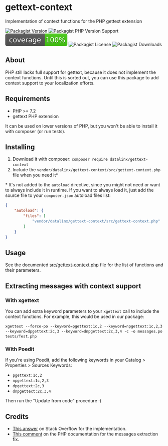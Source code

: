 # gettext-context
Implementation of context functions for the PHP gettext extension

![Packagist Version](https://img.shields.io/packagist/v/datalinx/gettext-context)
![Packagist PHP Version Support](https://img.shields.io/packagist/php-v/datalinx/gettext-context)
![Coverage 100%](assets/coverage.svg)
![Packagist License](https://img.shields.io/packagist/l/datalinx/gettext-context)
![Packagist Downloads](https://img.shields.io/packagist/dt/datalinx/gettext-context)

## About
PHP still lacks full support for gettext, because it does not implement the context functions.
Until this is sorted out, you can use this package to add context support to your localization efforts.

## Requirements
- PHP >= 7.2
- gettext PHP extension

It can be used on lower versions of PHP, but you won't be able to install it with composer (or run tests).

## Installing
1. Download it with composer: `composer require datalinx/gettext-context` 
2. Include the `vendor/datalinx/gettext-context/src/gettext-context.php` file when you need it*

\* It's not added to the `autoload` directive, since you might not need or want to always include it in runtime. If you want to always load it, just add the source file to your `composer.json` autoload files list:

```json
{
    "autoload": {
        "files": [
            "vendor/datalinx/gettext-context/src/gettext-context.php"
        ]
    }
}
```

## Usage
See the documented [src/gettext-context.php](src/gettext-context.php) file for the list of functions and their parameters.

## Extracting messages with context support

### With xgettext
You can add extra keyword parameters to your `xgettext` call to include the context functions.
For example, this would be used in our package:

```shell
xgettext --force-po --keyword=pgettext:1c,2 --keyword=npgettext:1c,2,3 --keyword=dpgettext:2c,3 --keyword=dnpgettext:2c,3,4 -c -o messages.po tests/Test.php
```

### With Poedit
If you're using Poedit, add the following keywords in your Catalog > Properties > Sources Keywords:

- `pgettext:1c,2`
- `npgettext:1c,2,3`
- `dpgettext:2c,3`
- `dnpgettext:2c,3,4`

Then run the "Update from code" procedure :)

## Credits
- [This answer](https://stackoverflow.com/questions/16260798/gettext-how-to-handle-homonyms/16263617#16263617) on Stack Overflow for the implementation.
- [This comment](https://www.php.net/manual/en/book.gettext.php#89975) on the PHP documentation for the messages extraction fix.
